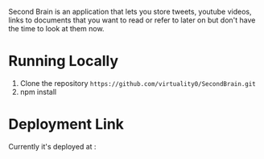 Second Brain is an application that lets you store tweets, youtube videos, links to documents that you want to read or refer to later on but don't have the time to look at them now.

# Running Locally
1. Clone the repository
   ``` https://github.com/virtuality0/SecondBrain.git ```
2. npm install

# Deployment Link 
Currently it's deployed at : <a name="https://secondbrain-oz8s.onrender.com" />
